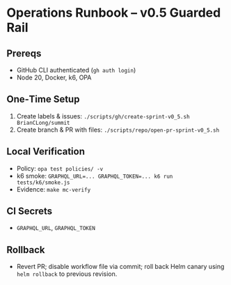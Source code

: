 # Operations Runbook – v0.5 Guarded Rail

## Prereqs

- GitHub CLI authenticated (`gh auth login`)
- Node 20, Docker, k6, OPA

## One‑Time Setup

1. Create labels & issues: `./scripts/gh/create-sprint-v0_5.sh BrianCLong/summit`
2. Create branch & PR with files: `./scripts/repo/open-pr-sprint-v0_5.sh`

## Local Verification

- Policy: `opa test policies/ -v`
- k6 smoke: `GRAPHQL_URL=... GRAPHQL_TOKEN=... k6 run tests/k6/smoke.js`
- Evidence: `make mc-verify`

## CI Secrets

- `GRAPHQL_URL`, `GRAPHQL_TOKEN`

## Rollback

- Revert PR; disable workflow file via commit; roll back Helm canary using `helm rollback` to previous revision.
